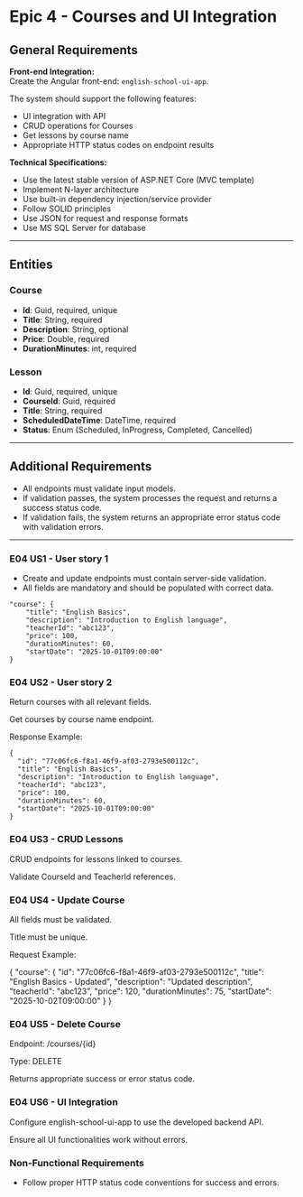 # Epic 4 - Courses and UI Integration

## General Requirements

**Front-end Integration:**  
Create the Angular front-end: `english-school-ui-app`.

The system should support the following features:

- UI integration with API
- CRUD operations for Courses
- Get lessons by course name
- Appropriate HTTP status codes on endpoint results

**Technical Specifications:**

- Use the latest stable version of ASP.NET Core (MVC template)
- Implement N-layer architecture
- Use built-in dependency injection/service provider
- Follow SOLID principles
- Use JSON for request and response formats
- Use MS SQL Server for database

---

## Entities

### Course
- **Id**: Guid, required, unique
- **Title**: String, required
- **Description**: String, optional
- **Price**: Double, required
- **DurationMinutes**: int, required

### Lesson
- **Id**: Guid, required, unique
- **CourseId**: Guid, required
- **Title**: String, required
- **ScheduledDateTime**: DateTime, required
- **Status**: Enum (Scheduled, InProgress, Completed, Cancelled)

---

  ## Additional Requirements

- All endpoints must validate input models.
- If validation passes, the system processes the request and returns a success status code.
- If validation fails, the system returns an appropriate error status code with validation errors.

---


### E04 US1 - User story 1
- Create and update endpoints must contain server-side validation.
- All fields are mandatory and should be populated with correct data.

```{xml}
"course": {
    "title": "English Basics",
    "description": "Introduction to English language",
    "teacherId": "abc123",
    "price": 100,
    "durationMinutes": 60,
    "startDate": "2025-10-01T09:00:00"
}
```

### E04 US2 - User story 2 

Return courses with all relevant fields.

Get courses by course name endpoint.

Response Example:
```{xml}
{
  "id": "77c06fc6-f8a1-46f9-af03-2793e500112c",
  "title": "English Basics",
  "description": "Introduction to English language",
  "teacherId": "abc123",
  "price": 100,
  "durationMinutes": 60,
  "startDate": "2025-10-01T09:00:00"
}
```

### E04 US3 - CRUD Lessons

CRUD endpoints for lessons linked to courses.

Validate CourseId and TeacherId references.

### E04 US4 - Update Course

All fields must be validated.

Title must be unique.

Request Example:

{
  "course": {
    "id": "77c06fc6-f8a1-46f9-af03-2793e500112c",
    "title": "English Basics - Updated",
    "description": "Updated description",
    "teacherId": "abc123",
    "price": 120,
    "durationMinutes": 75,
    "startDate": "2025-10-02T09:00:00"
  }
}

### E04 US5 - Delete Course

Endpoint: /courses/{id}

Type: DELETE

Returns appropriate success or error status code.

### E04 US6 - UI Integration

Configure english-school-ui-app to use the developed backend API.

Ensure all UI functionalities work without errors.

### Non-Functional Requirements

- Follow proper HTTP status code conventions for success and errors.
